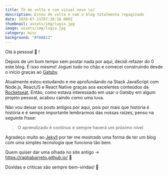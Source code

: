 ```yaml
---
title: Tô de volta e com visual novo \o/
description: Estou de volta e com o blog totalmente repaginado
date: 2020-07-11T07:28:16.000Z
thumbnail: assets/img/lugia.jpg
image: assets/img/lugia.jpg
category: misc
background: "#7AAB13"
---
```

Olá à pessoal 👋 !

Depois de um bom tempo sem postar nada por aqui, decidi refazer do 0 este blog. É isso mesmo! Joguei tudo no chão e comecei construindo desde o início graças ao [Gatsby](https://www.gatsbyjs.org/tutorial/).

Atualmente estou estudando e me aprofundando na Stack JavaScript com Node.js, ReactJS e React Native graças aos excelentes conteúdos da [Rocketseat](https://www.youtube.com/channel/UCSfwM5u0Kce6Cce8_S72olg). Então, como estava interessado em usar o Gatsby em algum projeto pessoal, acabou caindo como uma luva.

Não vou deixar os posts antigos por aqui, pois por mais que história é história e é sempre importante lembrarmos das nossas raízes, penso na seguinte frase:

> O aprendizado é contínuo e sempre haverá um próximo nível.

Agradeço muito ao [Jekyll](https://jekyllrb.com/) por ter me mostrado uma forma de ter um blog com uma simples tecnologia que funciona tão bem.

Quem quiser dar uma olhada no site antigo -> https://raphabarreto.github.io/ 💖

Dúvidas e críticas são sempre bem-vindas! 🙏